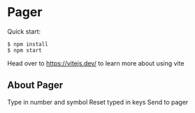 # Pager

Quick start:

```
$ npm install
$ npm start
````

Head over to https://vitejs.dev/ to learn more about using vite
## About Pager
Type in number and symbol
Reset typed in keys
Send to pager
